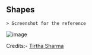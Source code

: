 ## Shapes

    > Screenshot for the reference

![image](https://github.com/user-attachments/assets/3b115512-7b8d-4be7-9ccb-f69441b927cb)


Credits:- [Tirtha Sharma](https://github.com/genze121 "Tirtha Sharma")
